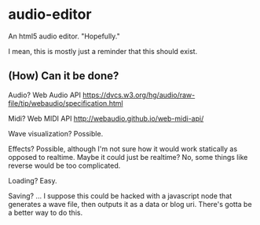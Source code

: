 audio-editor
============

An html5 audio editor. "Hopefully."

I mean, this is mostly just a reminder that this should exist.


(How) Can it be done?
--------
Audio?
Web Audio API https://dvcs.w3.org/hg/audio/raw-file/tip/webaudio/specification.html

Midi?
Web MIDI API http://webaudio.github.io/web-midi-api/

Wave visualization?
Possible.

Effects?
Possible, although I'm not sure how it would work statically as opposed to realtime. 
Maybe it could just be realtime? No, some things like reverse would be too complicated.

Loading? Easy.

Saving? ...
I suppose this could be hacked with a javascript node that generates a wave file, then outputs it as a data or blog uri.
There's gotta be a better way to do this.
